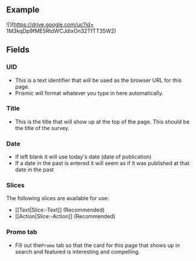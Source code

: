 ## Example
![](https://drive.google.com/uc?id= 1M3kqDp9fME5RtdWCJdixOn32TfTT35W2)

## Fields

### UID
- This is a text identifier that will be used as the browser URL for this page. 
- Prismic will format whatever you type in here automatically. 

### Title
- This is the title that will show up at the top of the page. This should be the title of the survey.

### Date
- If left blank it will use today's date (date of publication)
- If a date in the past is entered it will seem as if it was published at that date in the past

### Slices
The following slices are available for use:
- [[Text|Slice:-Text]] (Recommended)
- [[Action|Slice:-Action]] (Recommended)

### Promo tab
- Fill out the`Promo` tab so that the card for this page that shows up in search and featured is interesting and compelling.